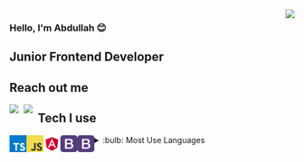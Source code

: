<img src="https://i.giphy.com/media/26AHqZycSplGWWPAI/giphy.webp" height="300" align="right">

### Hello, I'm Abdullah :blush:
## Junior Frontend Developer

## Reach out me

[linkedin]:https://www.linkedin.com/in/abdullah-erdogan
[instagram]:https://www.instagram.com/abdullahherdogann
[<img width="25" align="left" src="https://unpkg.com/simple-icons@v5/icons/linkedin.svg" />][linkedin]
[<img width="25" align="left" src="https://unpkg.com/simple-icons@v5/icons/instagram.svg" />][instagram]

## Tech I use

<img src="https://raw.githubusercontent.com/github/explore/80688e429a7d4ef2fca1e82350fe8e3517d3494d/topics/typescript/typescript.png" width="30" align="left">
<img src="https://raw.githubusercontent.com/github/explore/80688e429a7d4ef2fca1e82350fe8e3517d3494d/topics/javascript/javascript.png" width="30" align="left">
<img src="https://raw.githubusercontent.com/github/explore/80688e429a7d4ef2fca1e82350fe8e3517d3494d/topics/angular/angular.png" width="30" align="left">
<img src="https://raw.githubusercontent.com/github/explore/80688e429a7d4ef2fca1e82350fe8e3517d3494d/topics/bootstrap/bootstrap.png" width="30" align="left">
<img src="https://raw.githubusercontent.com/github/explore/80688e429a7d4ef2fca1e82350fe8e3517d3494d/topics/bootstrap/bootstrap.png" width="30" align="left">


<details>
<summary>:bulb: Most Use Languages</summary>
<img src="https://github-readme-stats.vercel.app/api/top-langs/?username=abdullaherdogan&layout=compact">
</details>
